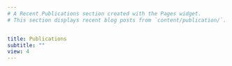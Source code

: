 ```yaml
---
# A Recent Publications section created with the Pages widget.
# This section displays recent blog posts from `content/publication/`.


title: Publications
subtitle: ""
view: 4
---
```


